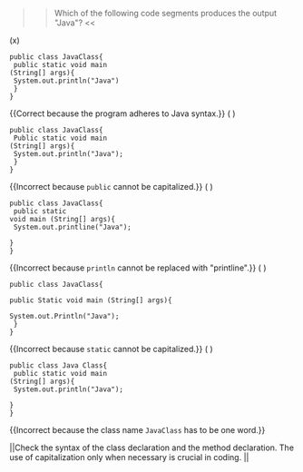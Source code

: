 >>Which of the following code segments produces the output "Java"? <<

(x) <pre><code>public class JavaClass{<br/>  public static void main (String[] args){<br/>    System.out.println("Java")<br/>  }<br/>} </code></pre> {{Correct because the program adheres to Java syntax.}}
( ) <pre><code>public class JavaClass{<br/>  Public static void main (String[] args){<br/>    System.out.println("Java");<br/>  }<br/>} </code></pre> {{Incorrect because <code>public</code> cannot be capitalized.}}
( ) <pre><code>public class JavaClass{<br/>  public static void main (String[] args){<br/>    System.out.printline("Java"); <br/>  }<br/>}</code></pre> {{Incorrect because <code>println</code> cannot be replaced with "printline".}}
( ) <pre><code>public class JavaClass{<br/>  public Static void main (String[] args){<br/>    System.out.Println("Java");<br/>  }<br/>}</code></pre> {{Incorrect because <code>static</code> cannot be capitalized.}}
( ) <pre><code>public class Java Class{<br/>  public static void main (String[] args){<br/>    System.out.println("Java"); <br/>  }<br/>}</code></pre> {{Incorrect because the class name <code>JavaClass</code> has to be one word.}}

||Check the syntax of the class declaration and the method declaration. The use of capitalization only when necessary is crucial in coding. ||
